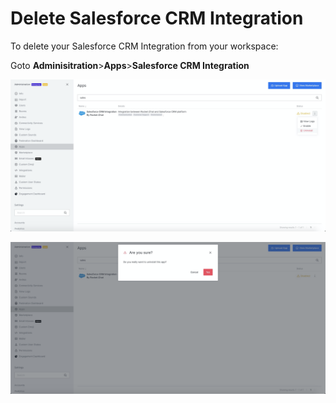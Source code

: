 # Delete Salesforce CRM Integration

To delete your Salesforce CRM Integration from your workspace:

Goto **Adminisitration**&gt;**Apps**&gt;**Salesforce CRM Integration**

![](../../../../../.gitbook/assets/image%20%28587%29.png)

![](../../../../../.gitbook/assets/image%20%28588%29.png)

